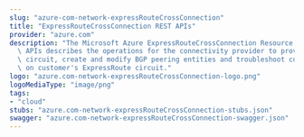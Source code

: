 ```yaml
---
slug: "azure-com-network-expressRouteCrossConnection"
title: "ExpressRouteCrossConnection REST APIs"
provider: "azure.com"
description: "The Microsoft Azure ExpressRouteCrossConnection Resource Provider REST\
  \ APIs describes the operations for the connectivity provider to provision ExpressRoute\
  \ circuit, create and modify BGP peering entities and troubleshoot connectivity\
  \ on customer's ExpressRoute circuit."
logo: "azure.com-network-expressRouteCrossConnection-logo.png"
logoMediaType: "image/png"
tags:
- "cloud"
stubs: "azure.com-network-expressRouteCrossConnection-stubs.json"
swagger: "azure.com-network-expressRouteCrossConnection-swagger.json"
---
```

